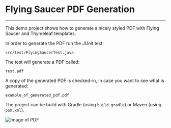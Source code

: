 # Flying Saucer PDF Generation
------------------------------------

This demo project shows how to generate a nicely styled PDF with Flying Saucer and Thymeleaf templates.

In order to generate the PDF run the JUnit test:

    src/test/FlyingSaucerTest.java
    
The test will generate a PDF called:

    test.pdf
    
A copy of the generated PDF is checked-in, in case you want to see what is generated:

    example_of_generated_pdf.pdf        

The project can be build with Gradle (using `build.gradle`) or Maven (using `pom.xml`).

![Image of PDF](screen_shot.png "Logo Title Text 1")
